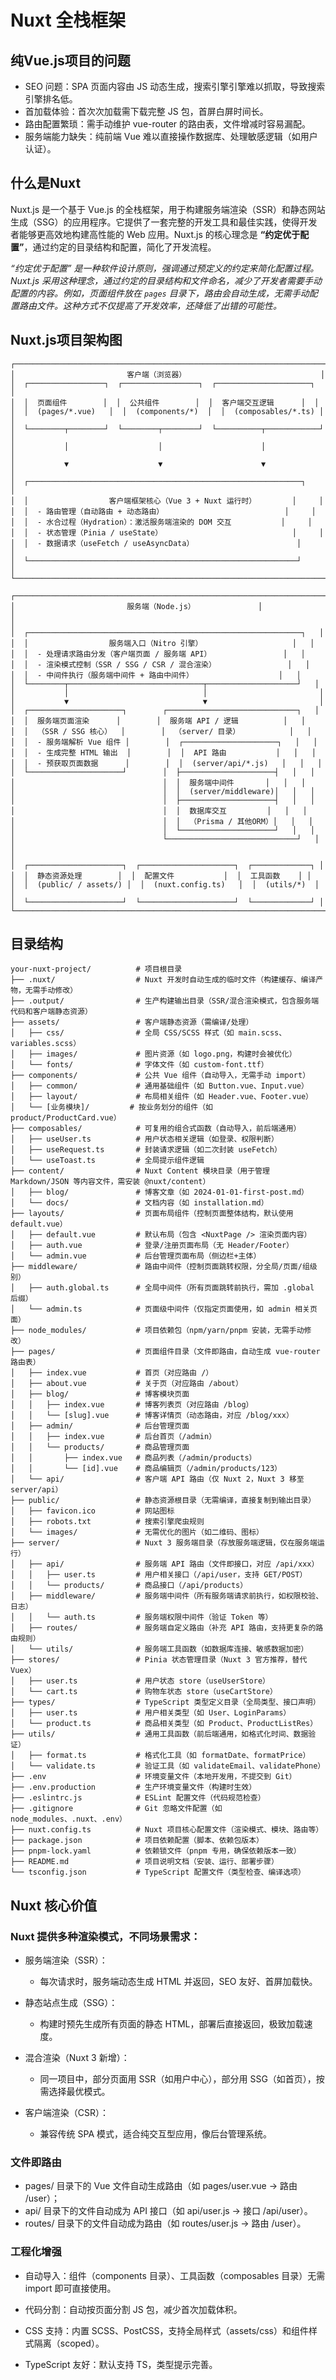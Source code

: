 # Nuxt 全栈框架

## 纯Vue.js项目的问题

- SEO 问题：SPA 页面内容由 JS 动态生成，搜索引擎引擎难以抓取，导致搜索引擎排名低。
- 首加载体验：首次次加载需下载完整 JS 包，首屏白屏时间长。
- 路由配置繁琐：需手动维护 vue-router 的路由表，文件增减时容易漏配。
- 服务端能力缺失：纯前端 Vue 难以直接操作数据库、处理敏感逻辑（如用户认证）。

## 什么是Nuxt

Nuxt.js 是一个基于 Vue.js 的全栈框架，用于构建服务端渲染（SSR）和静态网站生成（SSG）的应用程序。它提供了一套完整的开发工具和最佳实践，使得开发者能够更高效地构建高性能的 Web 应用。Nuxt.js 的核心理念是 **“约定优于配置”**，通过约定的目录结构和配置，简化了开发流程。

*“约定优于配置” 是一种软件设计原则，强调通过预定义的约定来简化配置过程。Nuxt.js 采用这种理念，通过约定的目录结构和文件命名，减少了开发者需要手动配置的内容。例如，页面组件放在 `pages` 目录下，路由会自动生成，无需手动配置路由文件。这种方式不仅提高了开发效率，还降低了出错的可能性。*

## Nuxt.js项目架构图

```text
┌─────────────────────────────────────────────────────────────────────┐
│                         客户端（浏览器）                              │
│  ┌─────────────────┐  ┌─────────────────┐  ┌─────────────────────┐  │
│  │  页面组件        │  │  公共组件        │  │  客户端交互逻辑      │  │
│  │  (pages/*.vue)   │  │  (components/*)  │  │  (composables/*.ts) │  │
│  └────────┬────────┘  └────────┬────────┘  └──────────┬────────────┘  │
│           │                    │                      │               │
│           ▼                    ▼                      ▼               │
│  ┌─────────────────────────────────────────────────────────────┐     │
│  │                  客户端框架核心（Vue 3 + Nuxt 运行时）        │     │
│  │  - 路由管理（自动路由 + 动态路由）                           │     │
│  │  - 水合过程（Hydration）：激活服务端渲染的 DOM 交互           │     │
│  │  - 状态管理（Pinia / useState）                             │     │
│  │  - 数据请求（useFetch / useAsyncData）                       │     │
│  └────────────────────────────────────────────────────────────┘     │
└──────────────────────────────────────────────────────────────────────┘
```

```text
┌─────────────────────────────────────────────────────────────────────┐
│                         服务端（Node.js）              │
│                                                                     │
│  ┌─────────────────────────────────────────────────────────────┐   │
│  │                  服务端入口（Nitro 引擎）                    │   │
│  │  - 处理请求路由分发（客户端页面 / 服务端 API）                │   │
│  │  - 渲染模式控制（SSR / SSG / CSR / 混合渲染）                │   │
│  │  - 中间件执行（服务端中间件 + 路由中间件）                   │   │
│  └────────┬──────────────────────────────┬────────────────────┘   │
│           │                              │                         │
│           ▼                              ▼                         │
│  ┌─────────────────────┐        ┌─────────────────────────────┐   │
│  │  服务端页面渲染      │        │  服务端 API / 逻辑          │   │
│  │  （SSR / SSG 核心）  │        │  （server/ 目录）           │   │
│  │  - 服务端解析 Vue 组件 │        │  ┌─────────────────────┐   │   │
│  │  - 生成完整 HTML 输出  │        │  │  API 路由           │   │   │
│  │  - 预获取页面数据      │        │  │  (server/api/*.js)   │   │   │
│  └─────────────────────┘        │  ├─────────────────────┤   │   │
│                                 │  │  服务端中间件       │   │   │
│                                 │  │  (server/middleware)│   │   │
│                                 │  ├─────────────────────┤   │   │
│                                 │  │  数据库交互         │   │   │
│                                 │  │  （Prisma / 其他ORM）│   │   │
│                                 │  └─────────────────────┘   │   │
│                                 └─────────────────────────────┘   │
│                                                                     │
│  ┌─────────────────────┐  ┌─────────────────────┐  ┌─────────────┐ │
│  │  静态资源处理        │  │  配置文件           │  │  工具函数    │ │
│  │  (public/ / assets/) │  │  (nuxt.config.ts)   │  │  (utils/*)  │ │
│  └─────────────────────┘  └─────────────────────┘  └─────────────┘ │
└─────────────────────────────────────────────────────────────────────┘

```

## 目录结构

```text
your-nuxt-project/          # 项目根目录
├── .nuxt/                  # Nuxt 开发时自动生成的临时文件（构建缓存、编译产物，无需手动修改）
├── .output/                # 生产构建输出目录（SSR/混合渲染模式，包含服务端代码和客户端静态资源）
├── assets/                 # 客户端静态资源（需编译/处理）
│   ├── css/                # 全局 CSS/SCSS 样式（如 main.scss、variables.scss）
│   ├── images/             # 图片资源（如 logo.png，构建时会被优化）
│   └── fonts/              # 字体文件（如 custom-font.ttf）
├── components/             # 公共 Vue 组件（自动导入，无需手动 import）
│   ├── common/             # 通用基础组件（如 Button.vue、Input.vue）
│   ├── layout/             # 布局相关组件（如 Header.vue、Footer.vue）
│   └── [业务模块]/         # 按业务划分的组件（如 product/ProductCard.vue）
├── composables/            # 可复用的组合式函数（自动导入，前后端通用）
│   ├── useUser.ts          # 用户状态相关逻辑（如登录、权限判断）
│   ├── useRequest.ts       # 封装请求逻辑（如二次封装 useFetch）
│   └── useToast.ts         # 全局提示组件逻辑
├── content/                # Nuxt Content 模块目录（用于管理 Markdown/JSON 等内容文件，需安装 @nuxt/content）
│   ├── blog/               # 博客文章（如 2024-01-01-first-post.md）
│   └── docs/               # 文档内容（如 installation.md）
├── layouts/                # 页面布局组件（控制页面整体结构，默认使用 default.vue）
│   ├── default.vue         # 默认布局（包含 <NuxtPage /> 渲染页面内容）
│   ├── auth.vue            # 登录/注册页面布局（无 Header/Footer）
│   └── admin.vue           # 后台管理页面布局（侧边栏+主体）
├── middleware/             # 路由中间件（控制页面跳转权限，分全局/页面/组级别）
│   ├── auth.global.ts      # 全局中间件（所有页面跳转前执行，需加 .global 后缀）
│   └── admin.ts            # 页面级中间件（仅指定页面使用，如 admin 相关页面）
├── node_modules/           # 项目依赖包（npm/yarn/pnpm 安装，无需手动修改）
├── pages/                  # 页面组件目录（文件即路由，自动生成 vue-router 路由表）
│   ├── index.vue           # 首页（对应路由 /）
│   ├── about.vue           # 关于页（对应路由 /about）
│   ├── blog/               # 博客模块页面
│   │   ├── index.vue       # 博客列表页（对应路由 /blog）
│   │   └── [slug].vue      # 博客详情页（动态路由，对应 /blog/xxx）
│   ├── admin/              # 后台管理页面
│   │   ├── index.vue       # 后台首页（/admin）
│   │   └── products/       # 商品管理页面
│   │       ├── index.vue   # 商品列表（/admin/products）
│   │       └── [id].vue    # 商品编辑页（/admin/products/123）
│   └── api/                # 客户端 API 路由（仅 Nuxt 2，Nuxt 3 移至 server/api）
├── public/                 # 静态资源根目录（无需编译，直接复制到输出目录）
│   ├── favicon.ico         # 网站图标
│   ├── robots.txt          # 搜索引擎爬虫规则
│   └── images/             # 无需优化的图片（如二维码、图标）
├── server/                 # Nuxt 3 服务端目录（存放服务端逻辑，仅在服务端运行）
│   ├── api/                # 服务端 API 路由（文件即接口，对应 /api/xxx）
│   │   ├── user.ts         # 用户相关接口（/api/user，支持 GET/POST）
│   │   └── products/       # 商品接口（/api/products）
│   ├── middleware/         # 服务端中间件（所有服务端请求前执行，如权限校验、日志）
│   │   └── auth.ts         # 服务端权限中间件（验证 Token 等）
│   ├── routes/             # 服务端自定义路由（补充 API 路由，支持更复杂的路由规则）
│   └── utils/              # 服务端工具函数（如数据库连接、敏感数据加密）
├── stores/                 # Pinia 状态管理目录（Nuxt 3 官方推荐，替代 Vuex）
│   ├── user.ts             # 用户状态 store（useUserStore）
│   └── cart.ts             # 购物车状态 store（useCartStore）
├── types/                  # TypeScript 类型定义目录（全局类型、接口声明）
│   ├── user.ts             # 用户相关类型（如 User、LoginParams）
│   └── product.ts          # 商品相关类型（如 Product、ProductListRes）
├── utils/                  # 通用工具函数（前后端通用，如格式化时间、数据验证）
│   ├── format.ts           # 格式化工具（如 formatDate、formatPrice）
│   └── validate.ts         # 验证工具（如 validateEmail、validatePhone）
├── .env                    # 环境变量文件（本地开发用，不提交到 Git）
├── .env.production         # 生产环境变量文件（构建时生效）
├── .eslintrc.js            # ESLint 配置文件（代码规范检查）
├── .gitignore              # Git 忽略文件配置（如 node_modules、.nuxt、.env）
├── nuxt.config.ts          # Nuxt 项目核心配置文件（渲染模式、模块、路由等）
├── package.json            # 项目依赖配置（脚本、依赖包版本）
├── pnpm-lock.yaml          # 依赖锁文件（pnpm 专用，确保依赖版本一致）
├── README.md               # 项目说明文档（安装、运行、部署步骤）
└── tsconfig.json           # TypeScript 配置文件（类型检查、编译选项）
```

## Nuxt 核心价值

### Nuxt 提供多种渲染模式，不同场景需求：

- 服务端渲染（SSR）：
  - 每次请求时，服务端动态生成 HTML 并返回，SEO 友好、首屏加载快。

- 静态站点生成（SSG）：
  - 构建时预先生成所有页面的静态 HTML，部署后直接返回，极致加载速度。

- 混合渲染（Nuxt 3 新增）：
  - 同一项目中，部分页面用 SSR（如用户中心），部分用 SSG（如首页），按需选择最优模式。

- 客户端渲染（CSR）：
  - 兼容传统 SPA 模式，适合纯交互型应用，像后台管理系统。

### 文件即路由

- pages/ 目录下的 Vue 文件自动生成路由（如 pages/user.vue → 路由 /user）；
- api/ 目录下的文件自动成为 API 接口（如 api/user.js → 接口 /api/user）。
- routes/ 目录下的文件自动成为路由（如 routes/user.js → 路由 /user）。

### 工程化增强

- 自动导入：组件（components 目录）、工具函数（composables 目录）无需 import 即可直接使用。

- 代码分割：自动按页面分割 JS 包，减少首次加载体积。

- CSS 支持：内置 SCSS、PostCSS，支持全局样式（assets/css）和组件样式隔离（scoped）。

- TypeScript 友好：默认支持 TS，类型提示完善。

